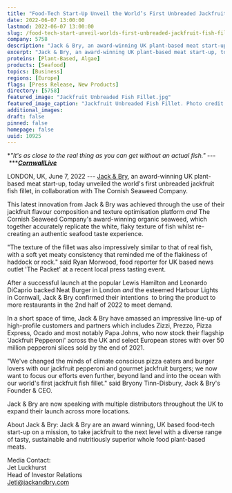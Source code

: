 ```yaml
---
title: "Food-Tech Start-Up Unveil the World’s First Unbreaded Jackfruit Fish Fillet"
date: 2022-06-07 13:00:00
lastmod: 2022-06-07 13:00:00
slug: /food-tech-start-unveil-worlds-first-unbreaded-jackfruit-fish-fillet
company: 5758
description: "Jack & Bry, an award-winning UK plant-based meat start-up, today unveiled the world’s first unbreaded jackfruit fish fillet, in collaboration with The Cornish Seaweed Company."
excerpt: "Jack & Bry, an award-winning UK plant-based meat start-up, today unveiled the world’s first unbreaded jackfruit fish fillet, in collaboration with The Cornish Seaweed Company."
proteins: [Plant-Based, Algae]
products: [Seafood]
topics: [Business]
regions: [Europe]
flags: [Press Release, New Products]
directory: [5758]
featured_image: "Jackfruit Unbreaded Fish Fillet.jpg"
featured_image_caption: "Jackfruit Unbreaded Fish Fillet. Photo credit: Jack &amp; Bry."
additional_images:
draft: false
pinned: false
homepage: false
uuid: 10925
---
```

**"It\'s as close to the real thing as you can get without an actual
fish."⁠
---* ***[***CornwallLive***](https://www.cornwalllive.com/news/cornwall-news/tried-jackfruit-seaweed-burger-harbour-5808127)

LONDON, UK, June 7, 2022 --- [Jack & Bry](https://www.jackandbry.com/),
an award-winning UK plant-based meat start-up, today unveiled the
world's first unbreaded jackfruit fish fillet, in collaboration with The
Cornish Seaweed Company.

This latest innovation from Jack & Bry was achieved through the use of
their jackfruit flavour composition and texture optimisation
platform *and* The Cornish Seaweed Company's award-winning organic
seaweed, which together accurately replicate the white, flaky texture of
fish whilst re-creating an authentic seafood taste experience.

"The texture of the fillet was also impressively similar to that of real
fish, with a soft yet meaty consistency that reminded me of the
flakiness of haddock or rock." said Ryan Morwood, food reporter for UK
based news outlet 'The Packet' at a recent local press tasting event.

After a successful launch at the popular Lewis Hamilton and Leonardo
DiCaprio backed Neat Burger in London *and* the esteemed Harbour Lights
in Cornwall, Jack & Bry confirmed their intentions  to bring the product
to more restaurants in the 2nd half of 2022 to meet demand.

In a short space of time, Jack & Bry have amassed an impressive line-up
of high-profile customers and partners which includes Zizzi, Prezzo,
Pizza Express, Ocado and most notably Papa Johns, who now stock their
flagship 'Jackfruit Pepperoni' across the UK and select European stores
with over 50 million pepperoni slices sold by the end of 2021.

"We've changed the minds of climate conscious pizza eaters and burger
lovers with our jackfruit pepperoni and gourmet jackfruit burgers; we
now want to focus our efforts even further, beyond land and into the
ocean with our world's first jackfruit fish fillet." said Bryony
Tinn-Disbury, Jack & Bry's Founder & CEO.

Jack & Bry are now speaking with multiple distributors throughout the UK
to expand their launch across more locations.

About Jack & Bry: Jack & Bry are an award winning, UK based food-tech
start-up on a mission, to take jackfruit to the next level with a
diverse range of tasty, sustainable and nutritiously superior whole food
plant-based meats.

Media Contact:\
Jet Luckhurst\
Head of Investor Relations\
<Jetl@jackandbry.com>
